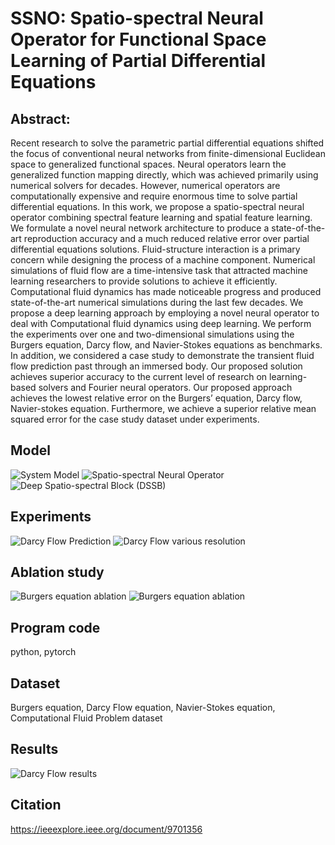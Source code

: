 # SSNO: Spatio-spectral Neural Operator for Functional Space Learning of Partial Differential Equations

## Abstract:
Recent research to solve the parametric partial differential equations shifted the focus of conventional neural networks from finite-dimensional Euclidean space to generalized functional spaces. Neural operators learn the generalized function mapping directly, which was achieved primarily using numerical solvers for decades. However, numerical operators are computationally expensive and require enormous time to solve partial differential equations. In this work, we propose a spatio-spectral neural operator combining spectral feature learning and spatial feature learning. We formulate a novel neural network architecture to produce a state-of-the-art reproduction accuracy and a much reduced relative error over partial differential equations solutions. Fluid-structure interaction is a primary concern while designing the process of a machine component. Numerical simulations of fluid flow are a time-intensive task that attracted machine learning researchers to provide solutions to achieve it efficiently. Computational fluid dynamics has made noticeable progress and produced state-of-the-art numerical simulations during the last few decades. We propose a deep learning approach by employing a novel neural operator to deal with Computational fluid dynamics using deep learning. We perform the experiments over one and two-dimensional simulations using the Burgers equation, Darcy flow, and Navier-Stokes equations as benchmarks. In addition, we considered a case study to demonstrate the transient fluid flow prediction past through an immersed body. Our proposed solution achieves superior accuracy to the current level of research on learning-based solvers and Fourier neural operators. Our proposed approach achieves the lowest relative error on the Burgers’ equation, Darcy flow, Navier-stokes equation. Furthermore, we achieve a superior relative mean squared error for the case study dataset under experiments.
## Model
![System Model](assets/figure-system-model.png)
![Spatio-spectral Neural Operator](assets/figure-ssno.png)
![Deep Spatio-spectral Block (DSSB)](assets/figure-dssb.png)

## Experiments
![Darcy Flow Prediction](assets/figure-darcy-pred.jpg)
![Darcy Flow various resolution](assets/figure-darcy-resolution.jpg)

## Ablation study
![Burgers equation ablation](assets/figure-ablation-1d.jpg)
![Burgers equation ablation](assets/figure-ablation-2d.jpg)

## Program code
python, pytorch

## Dataset
Burgers equation, Darcy Flow equation, Navier-Stokes equation, Computational Fluid Problem dataset

## Results
![Darcy Flow results](assets/table-darcy-results.png)

## Citation
https://ieeexplore.ieee.org/document/9701356




